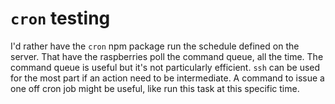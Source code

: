 # `cron` testing

I'd rather have the `cron` npm package run the schedule defined on the server. That have the raspberries poll the command queue, all the time. The command queue is useful but it's not particularly efficient. `ssh` can be used for the most part if an action need to be intermediate. A command to issue a one off cron job might be useful, like run this task at this specific time.
